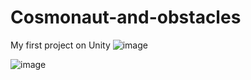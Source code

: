 # Cosmonaut-and-obstacles
My first project on Unity
![image](https://user-images.githubusercontent.com/80597767/226113337-e6ba4d47-6274-490e-bc68-cc53ae26af69.png)

![image](https://user-images.githubusercontent.com/80597767/226113312-881163ee-535c-490b-963d-c3e90e33296e.png)
